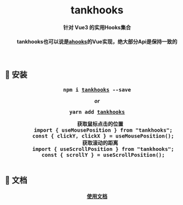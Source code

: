 <!--
 * @Descripttion: 神之一手
 * @version: 1.0.0
 * @Author: null
 * @Date: 2022-08-01 14:02:36
 * @LastEditors: sueRimn
 * @LastEditTime: 2022-08-01 17:42:32
-->

<h1 align="center"><b>tankhooks</b></h1>
<h4 align="center">针对 Vue3 的实用Hooks集合</h4>

<h4 align="center">
  tankhooks也可以说是<a href="https://github.com/alibaba/hooks">ahooks</a>的Vue实现，绝大部分Api是保持一致的
</h4>
<br>

## 🔨 安装

<h4 align="center">
  <pre>npm i <a href="https://github.com/ymhczm/tankhooks">tankhooks</a> --save</pre>
  <i>or</i>
  <pre>yarn add <a href="https://github.com/ymhczm/tankhooks">tankhooks</a></pre>
  <pre>
  获取鼠标点击的位置
    import { useMousePosition } from "tankhooks";
    const { clickY, clickX } = useMousePosition();
  获取滚动的距离
    import { useScrollPosition } from "tankhooks";
    const { scrollY } = useScrollPosition();
  </pre>

</h4>

## 🏃 文档

<h4 align="center">
  <a href="">使用文档</a>
</h4>

<br>

